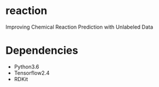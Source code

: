 # reaction
Improving Chemical Reaction Prediction with Unlabeled Data

# Dependencies
- Python3.6
- Tensorflow2.4
- RDKit
